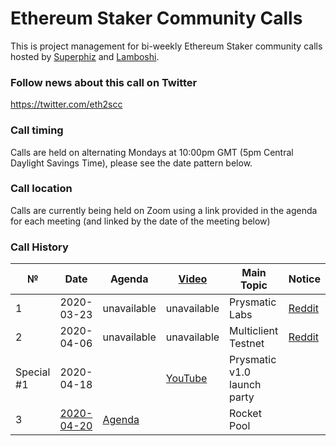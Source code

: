 # Ethereum Staker Community Calls
This is project management for bi-weekly Ethereum Staker community calls hosted by [Superphiz](https://reddit.com/u/superphiz) and [Lamboshi](https://twitter.com/L_Nakaghini).

### Follow news about this call on Twitter

https://twitter.com/eth2scc

### Call timing

Calls are held on alternating Mondays at 10:00pm GMT (5pm Central Daylight Savings Time), please see the date pattern below.

### Call location

Calls are currently being held on Zoom using a link provided in the agenda for each meeting (and linked by the date of the meeting below)

### Call History

 №  | Date                             |Agenda| [Video](https://www.youtube.com)            |Main Topic         |Notice  |
--- | -------------------------------- | -------------- | -------------------- | -------------------- | -----------------|
1|2020-03-23|unavailable|unavailable|Prysmatic Labs|[Reddit](https://www.reddit.com/r/ethstaker/comments/fnkx2e/im_hosting_a_eth_staker_community_call_on_zoom/)
2|2020-04-06|unavailable|unavailable|Multiclient Testnet|[Reddit](https://www.reddit.com/r/ethstaker/comments/fpi42w/announcing_the_ethereum_2_stakers_community_call/)
Special #1|2020-04-18||[YouTube](https://youtu.be/bVcrbzUcx6M?t=83)|Prysmatic v1.0 launch party|
3|[2020-04-20](https://us02web.zoom.us/j/86703865759?pwd=ZGxzZlBQTEY3UEVweGZHOFZ1N29mZz09)|[Agenda](agendas/2020-04-20.md)||Rocket Pool|
